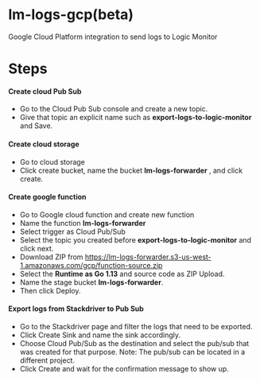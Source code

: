 # lm-logs-gcp(beta)
Google Cloud Platform integration to send logs to Logic Monitor

# Steps
#### Create cloud Pub Sub
- Go to the Cloud Pub Sub console and create a new topic.
- Give that topic an explicit name such as **export-logs-to-logic-monitor** and Save. 

#### Create cloud storage
- Go to cloud storage
- Click create bucket, name the bucket **lm-logs-forwarder** , and click create.

#### Create google function
- Go to Google cloud function and create new function
- Name the function **lm-logs-forwarder**
- Select trigger as Cloud Pub/Sub
- Select the topic you created before **export-logs-to-logic-monitor** and click next.
- Download ZIP from https://lm-logs-forwarder.s3-us-west-1.amazonaws.com/gcp/function-source.zip
- Select the **Runtime as Go 1.13** and source code as ZIP Upload.
- Name the stage bucket **lm-logs-forwarder**.
- Then click Deploy.

#### Export logs from Stackdriver to Pub Sub
- Go to the Stackdriver page and filter the logs that need to be exported.
- Click Create Sink and name the sink accordingly.
- Choose Cloud Pub/Sub as the destination and select the pub/sub that was created for that purpose. Note: The pub/sub can be located in a different project.
- Click Create and wait for the confirmation message to show up.
